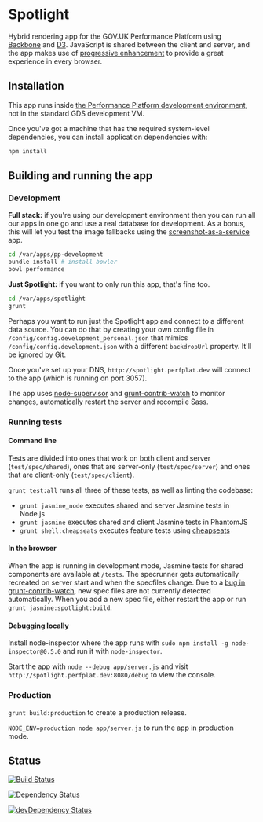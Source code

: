 # Spotlight #

Hybrid rendering app for the GOV.UK Performance Platform using [Backbone][]
and [D3][]. JavaScript is shared between the client and server, and the app
makes use of [progressive enhancement][] to provide a great experience in
every browser.

[Backbone]: http://backbonejs.org/
[D3]: http://d3js.org/
[progressive enhancement]: https://www.gov.uk/service-manual/making-software/progressive-enhancement

## Installation ##

This app runs inside [the Performance Platform development environment][ppdev],
not in the standard GDS development VM.

[ppdev]: https://github.com/alphagov/pp-development

Once you've got a machine that has the required system-level dependencies, you can install
application dependencies with:

```bash
npm install
```

## Building and running the app ##

### Development ###

**Full stack:** if you're using our development environment then you can run all our apps in one go and use a real database for development.
As a bonus, this will let you test the image fallbacks using the [screenshot-as-a-service][] app.

[screenshot-as-a-service]: https://github.com/alphagov/screenshot-as-a-service

```bash
cd /var/apps/pp-development
bundle install # install bowler
bowl performance
```

**Just Spotlight:** if you want to only run this app, that's fine too.

```bash
cd /var/apps/spotlight
grunt
```

Perhaps you want to run just the Spotlight app and connect to a different data source. You can do that
by creating your own config file in `/config/config.development_personal.json` that mimics
`/config/config.development.json` with a different `backdropUrl` property. It'll be ignored by Git.

Once you've set up your DNS, `http://spotlight.perfplat.dev`
will connect to the app (which is running on port 3057).

The app uses [node-supervisor][] and [grunt-contrib-watch][] to monitor changes,
automatically restart the server and recompile Sass.

[node-supervisor]: https://github.com/isaacs/node-supervisor
[grunt-contrib-watch]: https://github.com/gruntjs/grunt-contrib-watch

### Running tests ###

#### Command line ####

Tests are divided into ones that work on both client and server (`test/spec/shared`), ones that are server-only (`test/spec/server`) and ones that are client-only (`test/spec/client`).

`grunt test:all` runs all three of these tests, as well as linting the codebase:

- `grunt jasmine_node` executes shared and server Jasmine tests in Node.js
- `grunt jasmine` executes shared and client Jasmine tests in PhantomJS
- `grunt shell:cheapseats` executes feature tests using [cheapseats][]

[cheapseats]: https://github.com/alphagov/cheapseats

#### In the browser ####

When the app is running in development mode, Jasmine tests for shared
components are available at `/tests`. The specrunner gets automatically
recreated on server start and when the specfiles change. Due to a
[bug in grunt-contrib-watch][watch-20], new spec files are not currently
detected automatically. When you add a new spec file, either restart the
app or run `grunt jasmine:spotlight:build`.

[watch-20]: https://github.com/gruntjs/grunt-contrib-watch/issues/20

#### Debugging locally ####

Install node-inspector where the app runs with `sudo npm install -g node-inspector@0.5.0`
and run it with `node-inspector`.

Start the app with `node --debug app/server.js` and visit `http://spotlight.perfplat.dev:8080/debug`
to view the console.

### Production ###

`grunt build:production` to create a production release.

`NODE_ENV=production node app/server.js` to run the app in production mode.

## Status ##

[![Build Status](https://travis-ci.org/alphagov/spotlight.png?branch=master)](https://travis-ci.org/alphagov/spotlight)

[![Dependency Status](https://david-dm.org/alphagov/spotlight.png)](https://david-dm.org/alphagov/spotlight)

[![devDependency Status](https://david-dm.org/alphagov/spotlight/dev-status.png)](https://david-dm.org/alphagov/spotlight#info=devDependencies)
